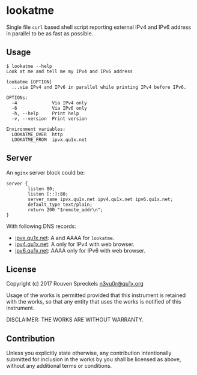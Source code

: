 # lookatme

Single file `curl` based shell script reporting external IPv4 and IPv6 address
in parallel to be as fast as possible.

## Usage

```text
$ lookatme --help
Look at me and tell me my IPv4 and IPv6 address

lookatme [OPTION]
  ...via IPv4 and IPv6 in parallel while printing IPv4 before IPv6.

OPTIONs:
  -4             Via IPv4 only
  -6             Via IPv6 only
  -h, --help     Print help
  -v, --version  Print version

Environment variables:
  LOOKATME_OVER  http
  LOOKATME_FROM  ipvx.qu1x.net
```

## Server

An `nginx` server block could be:

```nginx
server {
        listen 80;
        listen [::]:80;
        server_name ipvx.qu1x.net ipv4.qu1x.net ipv6.qu1x.net;
        default_type text/plain;
        return 200 "$remote_addr\n";
}
```

With following DNS records:

  * [ipvx.qu1x.net](http://ipvx.qu1x.net): A and AAAA for `lookatme`.
  * [ipv4.qu1x.net](http://ipv4.qu1x.net): A only for IPv4 with web browser.
  * [ipv6.qu1x.net](http://ipv6.qu1x.net): AAAA only for IPv6 with web browser.

## License

Copyright (c) 2017 Rouven Spreckels <n3vu0r@qu1x.org>

Usage of the works is permitted provided that
this instrument is retained with the works, so that
any entity that uses the works is notified of this instrument.

DISCLAIMER: THE WORKS ARE WITHOUT WARRANTY.

## Contribution

Unless you explicitly state otherwise, any contribution intentionally submitted
for inclusion in the works by you shall be licensed as above, without any
additional terms or conditions.
